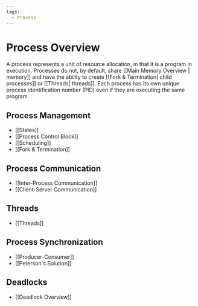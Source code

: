 ```yaml
---
tags:
  - Process
---
```

# Process Overview
A process represents a unit of resource allocation, in that it is a program in execution. Processes do not, by default, share [[Main Memory Overview | memory]] and have the ability to create [[Fork & Termination| child processes]] or [[Threads| threads]]. Each process has its own unique process identification number (PID) even if they are executing the same program. 
## Process Management
* [[States]]
* [[Process Control Block]]
* [[Scheduling]]
* [[Fork & Termination]]
## Process Communication
* [[Inter-Process Communication]]
* [[Client-Server Communication]]
## Threads
* [[Threads]]
## Process Synchronization
* [[Producer-Consumer]]
* [[Peterson's Solution]]
## Deadlocks
* [[Deadlock Overview]]